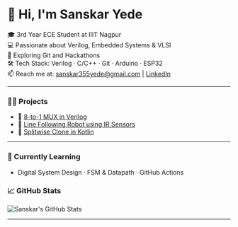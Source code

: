 # 👋 Hi, I'm Sanskar Yede

🎓 3rd Year ECE Student at IIIT Nagpur  
💻 Passionate about Verilog, Embedded Systems & VLSI  
🚀 Exploring Git and Hackathons  
🛠️ Tech Stack: Verilog · C/C++ · Git · Arduino · ESP32  
📫 Reach me at: sanskar355yede@gmail.com | [LinkedIn](www.linkedin.com/in/sanskar-yede-b61798294)

---

### 🧑‍💻 Projects
- 🔸 [8-to-1 MUX in Verilog](https://github.com/sanskargithub03/8to1-mux-verilog)
- 🔸 [Line Following Robot using IR Sensors](#)
- 🔸 [Splitwise Clone in Kotlin](#)

---

### 🌱 Currently Learning
- Digital System Design · FSM & Datapath · GitHub Actions

### 📈 GitHub Stats
![Sanskar's GitHub Stats](https://github-readme-stats.vercel.app/api?username=sanskargithub03&show_icons=true&theme=tokyonight)

---
